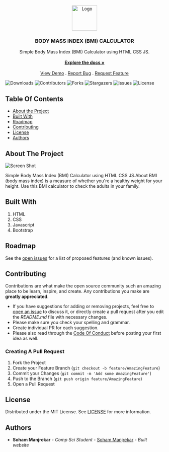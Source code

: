 <br/>
<p align="center">
  <a href="https://github.com/sohammanjrekar/BMI-Calculator-Using-HTML-CSS-JS">
    <img src="https://64.media.tumblr.com/ac6d0f4d34a90cda7bfd7a3c6cb4f016/afb7fcf7e4f99e44-ea/s500x750/3db6466952c8c899ba5efec6ad1de56cee068f2f.pnj" alt="Logo" width="80" height="80">
  </a>

  <h3 align="center">BODY MASS INDEX (BMI) CALCULATOR</h3>

  <p align="center">
    Simple Body Mass Index (BMI) Calculator using HTML CSS JS.
    <br/>
    <br/>
    <a href="https://github.com/sohammanjrekar/BMI-Calculator-Using-HTML-CSS-JS"><strong>Explore the docs »</strong></a>
    <br/>
    <br/>
    <a href="https://github.com/sohammanjrekar/BMI-Calculator-Using-HTML-CSS-JS">View Demo</a>
    .
    <a href="https://github.com/sohammanjrekar/BMI-Calculator-Using-HTML-CSS-JS/issues">Report Bug</a>
    .
    <a href="https://github.com/sohammanjrekar/BMI-Calculator-Using-HTML-CSS-JS/issues">Request Feature</a>
  </p>
</p>

![Downloads](https://img.shields.io/github/downloads/sohammanjrekar/BMI-Calculator-Using-HTML-CSS-JS/total) ![Contributors](https://img.shields.io/github/contributors/sohammanjrekar/BMI-Calculator-Using-HTML-CSS-JS?color=dark-green) ![Forks](https://img.shields.io/github/forks/sohammanjrekar/BMI-Calculator-Using-HTML-CSS-JS?style=social) ![Stargazers](https://img.shields.io/github/stars/sohammanjrekar/BMI-Calculator-Using-HTML-CSS-JS?style=social) ![Issues](https://img.shields.io/github/issues/sohammanjrekar/BMI-Calculator-Using-HTML-CSS-JS) ![License](https://img.shields.io/github/license/sohammanjrekar/BMI-Calculator-Using-HTML-CSS-JS) 

## Table Of Contents

* [About the Project](#about-the-project)
* [Built With](#built-with)
* [Roadmap](#roadmap)
* [Contributing](#contributing)
* [License](#license)
* [Authors](#authors)

## About The Project

![Screen Shot](https://64.media.tumblr.com/41543fb73b6fecf8564abf663ac5906c/6b2fa11c6ff3cd34-64/s1280x1920/432a432fca167e885af62b1d47ecbf12f1a615d7.pnj)

Simple Body Mass Index (BMI) Calculator using HTML CSS JS.About BMI (body mass index) is a measure of whether you're a healthy weight for your height. Use this BMI calculator to check the adults in your family.

## Built With

1) HTML
2) CSS
3) Javascript
4) Bootstrap

## Roadmap

See the [open issues](https://github.com/sohammanjrekar/BMI-Calculator-Using-HTML-CSS-JS/issues) for a list of proposed features (and known issues).

## Contributing

Contributions are what make the open source community such an amazing place to be learn, inspire, and create. Any contributions you make are **greatly appreciated**.
* If you have suggestions for adding or removing projects, feel free to [open an issue](https://github.com/sohammanjrekar/BMI-Calculator-Using-HTML-CSS-JS/issues/new) to discuss it, or directly create a pull request after you edit the *README.md* file with necessary changes.
* Please make sure you check your spelling and grammar.
* Create individual PR for each suggestion.
* Please also read through the [Code Of Conduct](https://github.com/sohammanjrekar/BMI-Calculator-Using-HTML-CSS-JS/blob/main/CODE_OF_CONDUCT.md) before posting your first idea as well.

### Creating A Pull Request

1. Fork the Project
2. Create your Feature Branch (`git checkout -b feature/AmazingFeature`)
3. Commit your Changes (`git commit -m 'Add some AmazingFeature'`)
4. Push to the Branch (`git push origin feature/AmazingFeature`)
5. Open a Pull Request

## License

Distributed under the MIT License. See [LICENSE](https://github.com/sohammanjrekar/BMI-Calculator-Using-HTML-CSS-JS/blob/main/LICENSE.md) for more information.

## Authors

* **Soham Manjrekar** - *Comp Sci Student* - [Soham Manjrekar](https://github.com/sohammanjreakr/) - *Built website*

